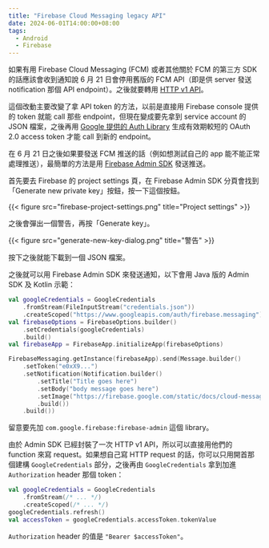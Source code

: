 ```yaml
---
title: "Firebase Cloud Messaging legacy API"
date: 2024-06-01T14:00:00+08:00
tags:
  - Android
  - Firebase
---
```


如果有用 Firebase Cloud Messaging (FCM) 或者其他關於 FCM 的第三方 SDK 的話應該會收到通知說 6 月 21 日會停用舊版的 FCM API（即是供 server 發送 notification 那個 API endpoint）。之後就要轉用 [HTTP v1 API](https://firebase.google.com/docs/reference/fcm/rest/v1/projects.messages/send)。

這個改動主要改變了拿 API token 的方法，以前是直接用 Firebase console 提供的 token 就能 call 那些 endpoint，但現在變成要先拿到 service account 的 JSON 檔案，之後再用 [Google 提供的 Auth Library](https://github.com/googleapis?q=auth) 生成有效期較短的 OAuth 2.0 access token 才能 call 到新的 endpoint。

在 6 月 21 日之後如果要發送 FCM 推送的話（例如想測試自己的 app 能不能正常處理推送），最簡單的方法是用 [Firebase Admin SDK](https://firebase.google.com/docs/admin/setup) 發送推送。

首先要去 Firebase 的 project settings 頁，在 Firebase Admin SDK 分頁會找到「Generate new private key」按鈕，按一下這個按鈕。

{{< figure src="firebase-project-settings.png" title="Project settings" >}}


之後會彈出一個警告，再按「Generate key」。

{{< figure src="generate-new-key-dialog.png" title="警告" >}}

按下之後就能下載到一個 JSON 檔案。

之後就可以用 Firebase Admin SDK 來發送通知，以下會用 Java 版的 Admin SDK 及 Kotlin 示範：

```kotlin
val googleCredentials = GoogleCredentials
    .fromStream(FileInputStream("credentials.json"))
    .createScoped("https://www.googleapis.com/auth/firebase.messaging")
val firebaseOptions = FirebaseOptions.builder()
    .setCredentials(googleCredentials)
    .build()
val firebaseApp = FirebaseApp.initializeApp(firebaseOptions)

FirebaseMessaging.getInstance(firebaseApp).send(Message.builder()
    .setToken("e0xX9...")
    .setNotification(Notification.builder()
        .setTitle("Title goes here")
        .setBody("body message goes here")
        .setImage("https://firebase.google.com/static/docs/cloud-messaging/images/Localization_v2.png")
        .build())
    .build())
```

留意要先加 `com.google.firebase:firebase-admin` 這個 library。

由於 Admin SDK 已經封裝了一次 HTTP v1 API，所以可以直接用他們的 function 來寫 request。如果想自己寫 HTTP request 的話，你可以只用開首那個建構 `GoogleCredentials` 部分，之後再由 `GoogleCredentials` 拿到加進 `Authorization` header 那個 token：

```kotlin
val googleCredentials = GoogleCredentials
    .fromStream(/* ... */)
    .createScoped(/* ... */)
googleCredentials.refresh()
val accessToken = googleCredentials.accessToken.tokenValue
```

`Authorization` header 的值是 `"Bearer $accessToken"`。
